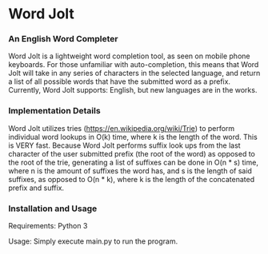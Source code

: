 # Word Jolt 
### An English Word Completer

Word Jolt is a lightweight word completion tool, as seen on mobile phone keyboards. For those unfamiliar with auto-completion, this means that Word Jolt will take in any series of characters in the selected language, and return a list of all possible words that have the submitted word as a prefix. Currently, Word Jolt supports: English, but new languages are in the works.

### Implementation Details
Word Jolt utilizes tries (https://en.wikipedia.org/wiki/Trie) to perform individual word lookups in O(k) time, where k is the length of the word. This is VERY fast. Because Word Jolt performs suffix look ups from the last character of the user submitted prefix (the root of the word) as opposed to the root of the trie, generating a list of suffixes can be done in O(n * s) time, where n is the amount of suffixes the word has, and s is the length of said suffixes, as opposed to O(n * k), where k is the length of the concatenated prefix and suffix.

### Installation and Usage

Requirements: Python 3

Usage: Simply execute main.py to run the program.